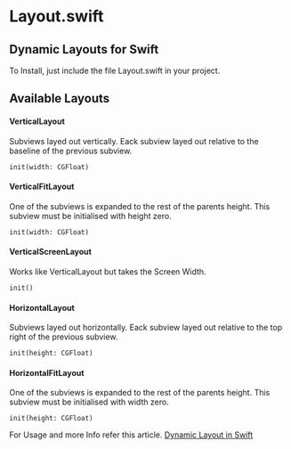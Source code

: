 # Layout.swift

## Dynamic Layouts for Swift

To Install, just include the file Layout.swift in your project.

## Available Layouts

#### VerticalLayout
Subviews layed out vertically. Eack subview layed out relative to the baseline of the previous subview.

    init(width: CGFloat)

#### VerticalFitLayout
One of the subviews is expanded to the rest of the parents height. This subview must be initialised with height zero.

    init(width: CGFloat)

#### VerticalScreenLayout
Works like VerticalLayout but takes the Screen Width.

    init()

#### HorizontalLayout
Subviews layed out horizontally. Eack subview layed out relative to the top right of the previous subview.

    init(height: CGFloat)
    
#### HorizontalFitLayout
One of the subviews is expanded to the rest of the parents height. This subview must be initialised with width zero.

    init(height: CGFloat)

For Usage and more Info refer this article. [Dynamic Layout in Swift](https://medium.com/swift-programming/dynamic-layouts-in-swift-b56cf8049b08)